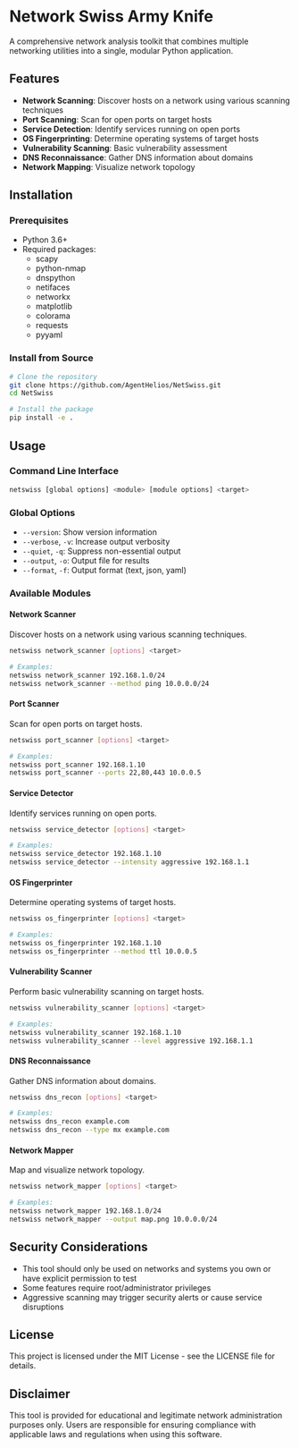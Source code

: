 # Network Swiss Army Knife

A comprehensive network analysis toolkit that combines multiple networking utilities into a single, modular Python application.

## Features

- **Network Scanning**: Discover hosts on a network using various scanning techniques
- **Port Scanning**: Scan for open ports on target hosts
- **Service Detection**: Identify services running on open ports
- **OS Fingerprinting**: Determine operating systems of target hosts
- **Vulnerability Scanning**: Basic vulnerability assessment
- **DNS Reconnaissance**: Gather DNS information about domains
- **Network Mapping**: Visualize network topology

## Installation

### Prerequisites

- Python 3.6+
- Required packages:
  - scapy
  - python-nmap
  - dnspython
  - netifaces
  - networkx
  - matplotlib
  - colorama
  - requests
  - pyyaml

### Install from Source

```bash
# Clone the repository
git clone https://github.com/AgentHelios/NetSwiss.git
cd NetSwiss

# Install the package
pip install -e .
```

## Usage

### Command Line Interface

```bash
netswiss [global options] <module> [module options] <target>
```

### Global Options

- `--version`: Show version information
- `--verbose`, `-v`: Increase output verbosity
- `--quiet`, `-q`: Suppress non-essential output
- `--output`, `-o`: Output file for results
- `--format`, `-f`: Output format (text, json, yaml)

### Available Modules

#### Network Scanner

Discover hosts on a network using various scanning techniques.

```bash
netswiss network_scanner [options] <target>

# Examples:
netswiss network_scanner 192.168.1.0/24
netswiss network_scanner --method ping 10.0.0.0/24
```

#### Port Scanner

Scan for open ports on target hosts.

```bash
netswiss port_scanner [options] <target>

# Examples:
netswiss port_scanner 192.168.1.10
netswiss port_scanner --ports 22,80,443 10.0.0.5
```

#### Service Detector

Identify services running on open ports.

```bash
netswiss service_detector [options] <target>

# Examples:
netswiss service_detector 192.168.1.10
netswiss service_detector --intensity aggressive 192.168.1.1
```

#### OS Fingerprinter

Determine operating systems of target hosts.

```bash
netswiss os_fingerprinter [options] <target>

# Examples:
netswiss os_fingerprinter 192.168.1.10
netswiss os_fingerprinter --method ttl 10.0.0.5
```

#### Vulnerability Scanner

Perform basic vulnerability scanning on target hosts.

```bash
netswiss vulnerability_scanner [options] <target>

# Examples:
netswiss vulnerability_scanner 192.168.1.10
netswiss vulnerability_scanner --level aggressive 192.168.1.1
```

#### DNS Reconnaissance

Gather DNS information about domains.

```bash
netswiss dns_recon [options] <target>

# Examples:
netswiss dns_recon example.com
netswiss dns_recon --type mx example.com
```

#### Network Mapper

Map and visualize network topology.

```bash
netswiss network_mapper [options] <target>

# Examples:
netswiss network_mapper 192.168.1.0/24
netswiss network_mapper --output map.png 10.0.0.0/24
```

## Security Considerations

- This tool should only be used on networks and systems you own or have explicit permission to test
- Some features require root/administrator privileges
- Aggressive scanning may trigger security alerts or cause service disruptions

## License

This project is licensed under the MIT License - see the LICENSE file for details.

## Disclaimer

This tool is provided for educational and legitimate network administration purposes only. Users are responsible for ensuring compliance with applicable laws and regulations when using this software.
